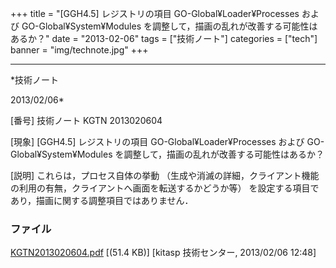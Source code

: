 ﻿+++
title = "[GGH4.5] レジストリの項目 GO-Global¥Loader¥Processes および GO-Global¥System¥Modules を調整して，描画の乱れが改善する可能性はあるか？"
date = "2013-02-06"
tags = ["技術ノート"]
categories = ["tech"]
banner = "img/technote.jpg"
+++

-----------------------------------------------------------------------------------------------------------------------------

*技術ノート

2013/02/06*


[番号]
技術ノート KGTN 2013020604

[現象]
[GGH4.5] レジストリの項目 GO-Global¥Loader¥Processes および
GO-Global¥System¥Modules
を調整して，描画の乱れが改善する可能性はあるか？

[説明]
これらは，プロセス自体の挙動
（生成や消滅の詳細，クライアント機能の利用の有無，クライアントへ画面を転送するかどうか等）
を設定する項目であり，描画に関する調整項目ではありません．


### ファイル

 
 


[KGTN2013020604.pdf](http://techreport.kitasp.net/attachments/download/1198/KGTN2013020604.pdf)
 [(51.4 KB)] [kitasp 技術センター, 2013/02/06
12:48]


 


 

